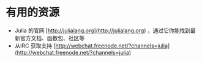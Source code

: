 # 有用的资源

- Julia 的官网 [http://julialang.org](http://julialang.org) ，通过它你能找到最新官方文档、函数包、社区等
- 从IRC 获取支持 [http://webchat.freenode.net/?channels=julia](http://webchat.freenode.net/?channels=julia)

<script type="text/javascript" src="http://www.josephjctang.com/assets/js/analytics.js" defer="defer"></script>